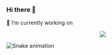 ### Hi there 👋

🔭 I’m currently working on

<p align="center">
  <img src="https://github.com/OnnaMcadva/OnnaMcadva/assets/94723781/a2580b44-23c4-4fdf-ac9b-e942e762451b">


</p>

<!--
**OnnaMcadva/OnnaMcadva** is a ✨ _special_ ✨ repository because its `README.md` (this file) appears on your GitHub profile.

Here are some ideas to get you started:

- 🔭 I’m currently working on ...
- 🌱 I’m currently learning ...
- 👯 I’m looking to collaborate on ...
- 🤔 I’m looking for help with ...
- 💬 Ask me about ...
- 📫 How to reach me: ...
- 😄 Pronouns: ...
- ⚡ Fun fact: ...
-->


![Snake animation](https://github.com/OnnaMcadva/OnnaMcadva/blob/output/github-contribution-grid-snake.svg)
